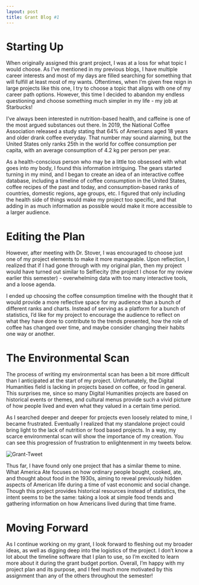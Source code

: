 ```yaml
---
layout: post
title: Grant Blog #1
---
```


# Starting Up
When originally assigned this grant project, I was at a loss for what topic I would choose.  As I’ve mentioned in my previous blogs, I have multiple career interests and most of my days are filled searching for something that will fulfill at least most of my wants.  Oftentimes, when I’m given free reign in large projects like this one, I try to choose a topic that aligns with one of my career path options.  However, this time I decided to abandon my endless questioning and choose something much simpler in my life - my job at Starbucks!

I’ve always been interested in nutrition-based health, and caffeine is one of the most argued substances out there.  In 2019, the National Coffee Association released a study stating that 64% of Americans aged 18 years and older drank coffee everyday.  That number may sound alarming, but the United States only ranks 25th in the world for coffee consumption per capita, with an average consumption of 4.2 kg per person per year.

As a health-conscious person who may be a little too obsessed with what goes into my body, I found this information intriguing.  The gears started turning in my mind, and I began to create an idea of an interactive coffee database, including a timeline of coffee consumption in the United States, coffee recipes of the past and today, and consumption-based ranks of countries, domestic regions, age groups, etc.  I figured that only including the health side of things would make my project too specific, and that adding in as much information as possible would make it more accessible to a larger audience.

# Editing the Plan
However, after meeting with Dr. Stover, I was encouraged to choose just one of my project elements to make it more manageable.  Upon reflection, I realized that if I had gone through with my original plan, then my project would have turned out similar to Selfiecity (the project I chose for my review earlier this semester) - overwhelming data with too many interactive tools, and a loose agenda.

I ended up choosing the coffee consumption timeline with the thought that it would provide a more reflective space for my audience than a bunch of different ranks and charts.  Instead of serving as a platform for a bunch of statistics, I’d like for my project to encourage the audience to reflect on what they have done to contribute to the trends presented, how the role of coffee has changed over time, and maybe consider changing their habits one way or another.

# The Environmental Scan
The process of writing my environmental scan has been a bit more difficult than I anticipated at the start of my project.  Unfortunately, the Digital Humanities field is lacking in projects based on coffee, or food in general.  This surprises me, since so many Digital Humanities projects are based on historical events or themes, and cultural menus provide such a vivid picture of how people lived and even what they valued in a certain time period.

As I searched deeper and deeper for projects even loosely related to mine, I became frustrated.  Eventually I realized that my standalone project could bring light to the lack of nutrition or food based projects.  In a way, my scarce environmental scan will show the importance of my creation.  You can see this progression of frustration to enlightenment in my tweets below.

![Grant-Tweet](https://skbiser23.github.io/skbiser23/images/Grant-Tweet.jpg)

Thus far, I have found only one project that has a similar theme to mine.  What America Ate focuses on how ordinary people bought, cooked, ate, and thought about food in the 1930s, aiming to reveal previously hidden aspects of American life during a time of vast economic and social change.  Though this project provides historical resources instead of statistics, the intent seems to be the same: taking a look at simple food trends and gathering information on how Americans lived during that time frame.

# Moving Forward
As I continue working on my grant, I look forward to fleshing out my broader ideas, as well as digging deep into the logistics of the project.  I don’t know a lot about the timeline software that I plan to use, so I’m excited to learn more about it during the grant budget portion.  Overall, I’m happy with my project plan and its purpose, and I feel much more motivated by this assignment than any of the others throughout the semester!
